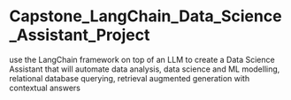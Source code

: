 # Capstone_LangChain_Data_Science_Assistant_Project
use the LangChain framework on top of an LLM to create a Data Science Assistant that will automate data analysis, data science and ML modelling, relational database querying, retrieval augmented generation with contextual answers
